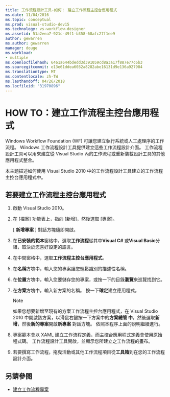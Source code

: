 ```yaml
---
title: 工作流程設計工具-如何： 建立工作流程主控台應用程式
ms.date: 11/04/2016
ms.topic: conceptual
ms.prod: visual-studio-dev15
ms.technology: vs-workflow-designer
ms.assetid: 51a2eea7-921c-49f1-b358-68afc27f1ee9
author: gewarren
ms.author: gewarren
manager: douge
ms.workload:
- multiple
ms.openlocfilehash: 6461a644bdedd3d391059cd8a3a17f887e77c6b3
ms.sourcegitcommit: e13e61ddea6032a8282abe16131d9e136a927984
ms.translationtype: MT
ms.contentlocale: zh-TW
ms.lasthandoff: 04/26/2018
ms.locfileid: "31970896"
---
```

# <a name="how-to-create-a-workflow-console-application"></a>HOW TO：建立工作流程主控台應用程式

Windows Workflow Foundation (WF) 可讓您建立執行系統或人工處理序的工作流程。 Windows 工作流程設計工具提供建立這些工作流程設計介面。 工作流程設計工具可以用來建立從 Visual Studio 內的工作流程或重新裝載設計工具的其他應用程式整合。

本主題描述如何使用 Visual Studio 2010 中的工作流程設計工具建立的工作流程主控台應用程式中。

## <a name="to-create-a-workflow-console-application"></a>若要建立工作流程主控台應用程式

1.  啟動 Visual Studio 2010。

2.  在 [檔案] 功能表上，指向 [新增]，然後選取 [專案]。

     [ **新增專案** ] 對話方塊隨即開啟。

3.  在**已安裝的範本**窗格中，選取**工作流程**從其中**Visual C#** 或**Visual Basic**分組，取決於您喜好設定的語言。

4.  在中間窗格中，選取**工作流程主控台應用程式**。

5.  在**名稱**方塊中，輸入您的專案讓您輕鬆識別的描述性名稱。

6.  在**位置**方塊中，輸入您要儲存您的專案，或按一下的目錄**瀏覽**來巡覽找到它。

7.  在**方案**方塊中，輸入新方案的名稱。 按一下**確定**建立應用程式。

    > [!NOTE]
    > 如果您想要新增至現有的方案工作流程主控台應用程式，在 Visual Studio 2010 中開啟該方案，以滑鼠右鍵按一下方案中的**方案總管 中**，然後選取**新增**，然後**新的專案**開啟**新專案** 對話方塊。 依照本程序上面的說明繼續進行。

8.  專案範本會以 XAML 建立工作流程定義，而主控台應用程式定義會使用原始程式碼。 工作流程設計工具開啟，並顯示您所建立之工作流程的畫布。

9. 若要撰寫工作流程，拖曳活動或其他工作流程項目從**工具箱**到在您的工作流程設計介面。

## <a name="see-also"></a>另請參閱

- [建立工作流程專案](../workflow-designer/creating-a-workflow-project.md)